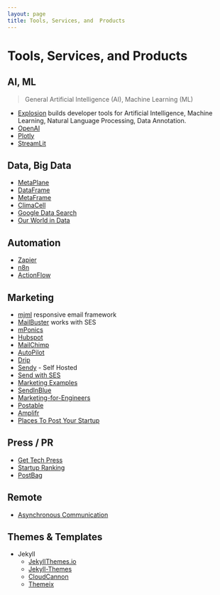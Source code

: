 ```yaml
---
layout: page
title: Tools, Services, and  Products
---
```


# Tools, Services, and  Products

## AI, ML

> General Artificial Intelligence (AI), Machine Learning (ML)

- [Explosion](https://explosion.ai) builds developer tools for Artificial Intelligence, Machine Learning, Natural Language Processing, Data Annotation.
- [OpenAI](https://beta.openai.com)
- [Plotly](https://plotly.com)
- [StreamLit](https://www.streamlit.io)

## Data, Big Data

- [MetaPlane](https://metaplane.dev)
- [DataFrame](https://www.dataframe.ai)
- [MetaFrame](https://github.com/rsyi/metaframe)
- [ClimaCell](https://www.climacell.co)
- [Google Data Search](https://datasetsearch.research.google.com)
- [Our World in Data](https://ourworldindata.org)

## Automation

- [Zapier](https://zapier.com/)
- [n8n](https://n8n.io)
- [ActionFlow](https://actionsflow.github.io)

## Marketing

- [mjml](https://mjml.io) responsive email framework
- [MailBuster](https://mailbluster.com/) works with SES
- [mPonics](https://mponics.com/)
- [Hubspot](https://www.hubspot.com)
- [MailChimp](https://mailchimp.com)
- [AutoPilot](https://www.autopilothq.com)
- [Drip](https://www.drip.com)
- [Sendy](https://sendy.co/) - Self Hosted
- [Send with SES](https://www.sendwithses.com/)
- [Marketing Examples](https://marketingexamples.com)
- [SendInBlue](https://www.sendinblue.com)
- [Marketing-for-Engineers](https://github.com/LisaDziuba/Marketing-for-Engineers)
- [Postable](https://postable.me)
- [Amplifr](https://amplifr.com/)
- [Places To Post Your Startup](https://www.placestopostyourstartup.com)

## Press / PR

- [Get Tech Press](https://www.gettechpress.com)
- [Startup Ranking](https://www.startupranking.com)
- [PostBag](https://postbag.co)

## Remote

- [Asynchronous Communication](https://about.gitlab.com/company/culture/all-remote/asynchronous/)

## Themes & Templates

- Jekyll
  + [JekyllThemes.io](https://jekyllthemes.io/)
  + [Jekyll-Themes](https://jekyll-themes.com)
  + [CloudCannon](https://learn.cloudcannon.com/jekyll-templates/)
  + [Themeix](https://themeix.com)
